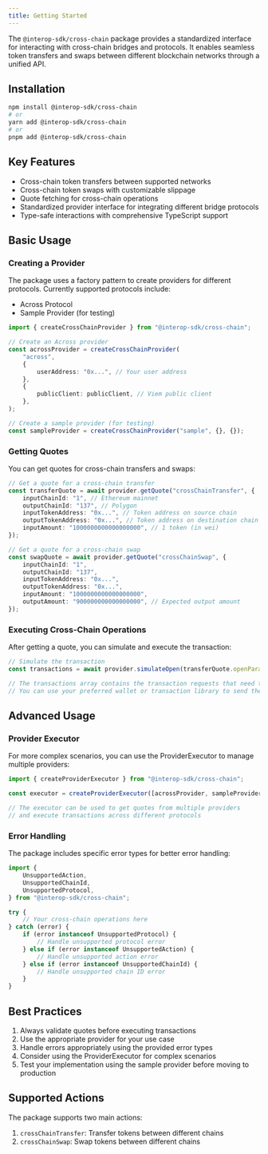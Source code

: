 ```yaml
---
title: Getting Started
---
```


The `@interop-sdk/cross-chain` package provides a standardized interface for interacting with cross-chain bridges and protocols. It enables seamless token transfers and swaps between different blockchain networks through a unified API.

## Installation

```bash
npm install @interop-sdk/cross-chain
# or
yarn add @interop-sdk/cross-chain
# or
pnpm add @interop-sdk/cross-chain
```

## Key Features

-   Cross-chain token transfers between supported networks
-   Cross-chain token swaps with customizable slippage
-   Quote fetching for cross-chain operations
-   Standardized provider interface for integrating different bridge protocols
-   Type-safe interactions with comprehensive TypeScript support

## Basic Usage

### Creating a Provider

The package uses a factory pattern to create providers for different protocols. Currently supported protocols include:

-   Across Protocol
-   Sample Provider (for testing)

```typescript
import { createCrossChainProvider } from "@interop-sdk/cross-chain";

// Create an Across provider
const acrossProvider = createCrossChainProvider(
    "across",
    {
        userAddress: "0x...", // Your user address
    },
    {
        publicClient: publicClient, // Viem public client
    },
);

// Create a sample provider (for testing)
const sampleProvider = createCrossChainProvider("sample", {}, {});
```

### Getting Quotes

You can get quotes for cross-chain transfers and swaps:

```typescript
// Get a quote for a cross-chain transfer
const transferQuote = await provider.getQuote("crossChainTransfer", {
    inputChainId: "1", // Ethereum mainnet
    outputChainId: "137", // Polygon
    inputTokenAddress: "0x...", // Token address on source chain
    outputTokenAddress: "0x...", // Token address on destination chain
    inputAmount: "1000000000000000000", // 1 token (in wei)
});

// Get a quote for a cross-chain swap
const swapQuote = await provider.getQuote("crossChainSwap", {
    inputChainId: "1",
    outputChainId: "137",
    inputTokenAddress: "0x...",
    outputTokenAddress: "0x...",
    inputAmount: "1000000000000000000",
    outputAmount: "900000000000000000", // Expected output amount
});
```

### Executing Cross-Chain Operations

After getting a quote, you can simulate and execute the transaction:

```typescript
// Simulate the transaction
const transactions = await provider.simulateOpen(transferQuote.openParams);

// The transactions array contains the transaction requests that need to be executed
// You can use your preferred wallet or transaction library to send these transactions
```

## Advanced Usage

### Provider Executor

For more complex scenarios, you can use the ProviderExecutor to manage multiple providers:

```typescript
import { createProviderExecutor } from "@interop-sdk/cross-chain";

const executor = createProviderExecutor([acrossProvider, sampleProvider]);

// The executor can be used to get quotes from multiple providers
// and execute transactions across different protocols
```

### Error Handling

The package includes specific error types for better error handling:

```typescript
import {
    UnsupportedAction,
    UnsupportedChainId,
    UnsupportedProtocol,
} from "@interop-sdk/cross-chain";

try {
    // Your cross-chain operations here
} catch (error) {
    if (error instanceof UnsupportedProtocol) {
        // Handle unsupported protocol error
    } else if (error instanceof UnsupportedAction) {
        // Handle unsupported action error
    } else if (error instanceof UnsupportedChainId) {
        // Handle unsupported chain ID error
    }
}
```

## Best Practices

1. Always validate quotes before executing transactions
2. Use the appropriate provider for your use case
3. Handle errors appropriately using the provided error types
4. Consider using the ProviderExecutor for complex scenarios
5. Test your implementation using the sample provider before moving to production

## Supported Actions

The package supports two main actions:

1. `crossChainTransfer`: Transfer tokens between different chains
2. `crossChainSwap`: Swap tokens between different chains
